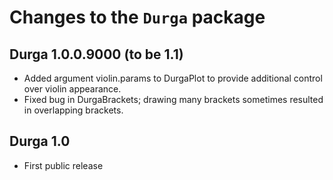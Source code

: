 # Changes to the `Durga` package

## Durga 1.0.0.9000 (to be 1.1)

* Added argument violin.params to DurgaPlot to provide additional control over violin appearance.
* Fixed bug in DurgaBrackets; drawing many brackets sometimes resulted in overlapping brackets.

## Durga 1.0

* First public release
